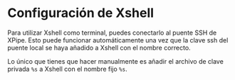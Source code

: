 # Configuración de Xshell

Para utilizar Xshell como terminal, puedes conectarlo al puente SSH de XPipe. Esto puede funcionar automáticamente una vez que la clave ssh del puente local se haya añadido a Xshell con el nombre correcto.

Lo único que tienes que hacer manualmente es añadir el archivo de clave privada `%s` a Xshell con el nombre fijo `%s`.